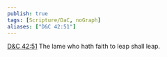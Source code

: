 ```yaml
---
publish: true
tags: [Scripture/DaC, noGraph]
aliases: ["D&C 42:51"]
---
```

[D&C 42:51](https://churchofjesuschrist.org/study/scriptures/dc-testament/dc/42?lang=eng&id=p51#p51) The lame who hath faith to leap shall leap.
